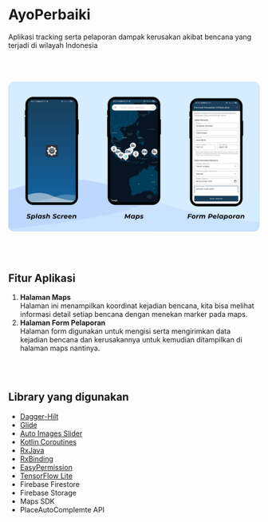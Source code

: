 # AyoPerbaiki
Aplikasi tracking serta pelaporan dampak kerusakan akibat bencana yang terjadi di wilayah Indonesia
<br/><br/><br/><br/>

![Alt text](/screenshot/cover.png?raw=true "Cover")

<br/><br/>
## Fitur Aplikasi
1. **Halaman Maps** <br/>
    Halaman ini menampilkan koordinat kejadian bencana, kita bisa melihat informasi detail setiap bencana dengan menekan marker pada maps.
2. **Halaman Form Pelaporan** <br/>
    Halaman form digunakan untuk mengisi serta mengirimkan data kejadian bencana dan kerusakannya untuk kemudian ditampilkan di halaman maps nantinya.

<br/><br/>
## Library yang digunakan
- [Dagger-Hilt](https://dagger.dev/hilt/)
- [Glide](https://github.com/bumptech/glide)
- [Auto Images Slider](https://github.com/smarteist/Android-Image-Slider)
- [Kotlin Coroutines](https://github.com/Kotlin/kotlinx.coroutines)
- [RxJava](https://github.com/ReactiveX/RxJava)
- [RxBinding](https://github.com/JakeWharton/RxBinding)
- [EasyPermission](https://github.com/googlesamples/easypermissions)
- [TensorFlow Lite](https://www.tensorflow.org/lite/guide/android)
- Firebase Firestore
- Firebase Storage
- Maps SDK
- PlaceAutoComplemte API




